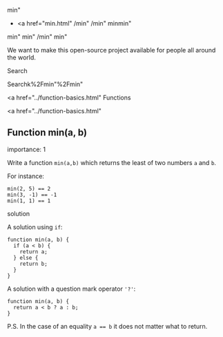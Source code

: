 min"

- <a href="min.html"
  /min"
  /min"
  minmin"

<!-- -->

min"
min"
/min"
min"

We want to make this open-source project available for people all around the world.

Search

Searchk%2Fmin"%2Fmin" </a>

<a href="../function-basics.html" Functions</span></a>

<a href="../function-basics.html"

## Function min(a, b)

<span class="task__importance" title="How important is the task, from 1 to 5">importance: 1</span>

Write a function `min(a,b)` which returns the least of two numbers `a` and `b`.

For instance:

    min(2, 5) == 2
    min(3, -1) == -1
    min(1, 1) == 1

solution

A solution using `if`:

    function min(a, b) {
      if (a < b) {
        return a;
      } else {
        return b;
      }
    }

A solution with a question mark operator `'?'`:

    function min(a, b) {
      return a < b ? a : b;
    }

P.S. In the case of an equality `a == b` it does not matter what to return.
